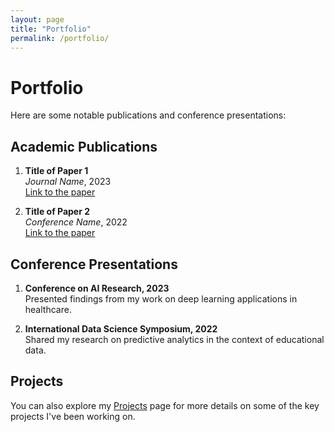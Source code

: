 ```yaml
---
layout: page
title: "Portfolio"
permalink: /portfolio/
---
```


# Portfolio

Here are some notable publications and conference presentations:

## Academic Publications

1. **Title of Paper 1**  
   *Journal Name*, 2023  
   [Link to the paper](https://nafixdata.github.io/ahnafnafi/assets/paper1.pdf)

2. **Title of Paper 2**  
   *Conference Name*, 2022  
   [Link to the paper](https://nafixdata.github.io/ahnafnafi/assets/paper2.pdf)

## Conference Presentations

1. **Conference on AI Research, 2023**  
   Presented findings from my work on deep learning applications in healthcare.

2. **International Data Science Symposium, 2022**  
   Shared my research on predictive analytics in the context of educational data.

## Projects

You can also explore my [Projects](/projects) page for more details on some of the key projects I've been working on.

